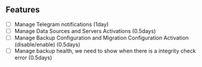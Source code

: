 ## Features

-   [ ] Manage Telegram notifications (1day)
-   [ ] Manage Data Sources and Servers Activations (0.5days)
-   [ ] Manage Backup Configuration and Migration Configuration Activation (disable/enable) (0.5days)
-   [ ] Manage backup health, we need to show when there is a integrity check error (0.5days)
